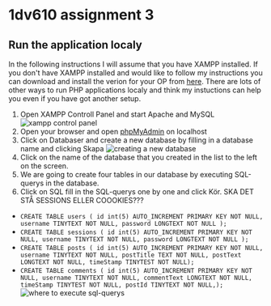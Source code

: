 # 1dv610 assignment 3

## Run the application localy
In the following instructions I will assume that you have XAMPP installed. If you don't have XAMPP installed and would like to follow my instructions you can download and install the verion for your OP from [here](https://www.apachefriends.org/download.html). There are lots of other ways to run PHP applications localy and think my instuctions can help you even if you have got another setup.

1. Open XAMPP Controll Panel and start Apache and MySQL
![xampp control panel](https://user-images.githubusercontent.com/38331503/66950848-7956d480-f059-11e9-9e4c-dd4cb0b12aac.png)
2. Open your browser and open [phpMyAdmin](http://localhost/phpmyadmin) on localhost
3. Click on Databaser and create a new database by filling in a database name and clicking Skapa
![creating a new database](https://user-images.githubusercontent.com/38331503/66951008-c63aab00-f059-11e9-830c-8304ceca82e2.png)
4. Click on the name of the database that you created in the list to the left on the screen.
5. We are going to create four tables in our database by executing SQL-querys in the database.
6. Click on SQL fill in the SQL-querys one by one and click Kör.
SKA DET STÅ SESSIONS ELLER COOOKIES???
  * `CREATE TABLE users ( id int(5) AUTO_INCREMENT PRIMARY KEY NOT NULL, username TINYTEXT NOT NULL, password LONGTEXT NOT NULL );`
  * `CREATE TABLE sessions ( id int(5) AUTO_INCREMENT PRIMARY KEY NOT NULL, username TINYTEXT NOT NULL, password LONGTEXT NOT NULL );`
  * `CREATE TABLE posts ( id int(5) AUTO_INCREMENT PRIMARY KEY NOT NULL, username TINYTEXT NOT NULL, postTitle TEXT NOT NULL, postText LONGTEXT NOT NULL, timeStamp TINYTEST NOT NULL);`
  * `CREATE TABLE comments ( id int(5) AUTO_INCREMENT PRIMARY KEY NOT NULL, username TINYTEXT NOT NULL, commentText LONGTEXT NOT NULL, timeStamp TINYTEST NOT NULL, postId TINYTEXT NOT NULL,);`
  ![where to execute sql-querys](https://user-images.githubusercontent.com/38331503/66952295-a789e380-f05c-11e9-8e54-fbcffcb9995b.png)
